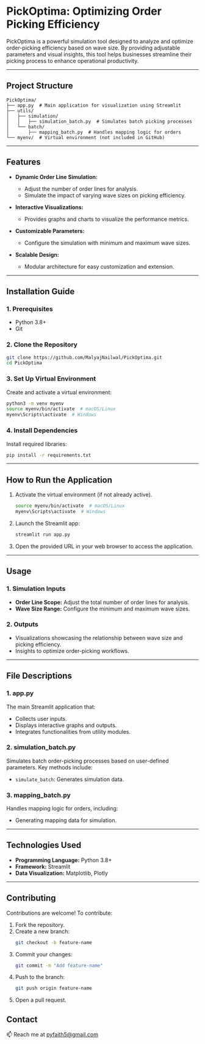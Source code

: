 # PickOptima: Optimizing Order Picking Efficiency

PickOptima is a powerful simulation tool designed to analyze and optimize order-picking efficiency based on wave size. By providing adjustable parameters and visual insights, this tool helps businesses streamline their picking process to enhance operational productivity.

---

## Project Structure

```
PickOptima/
├── app.py  # Main application for visualization using Streamlit
├── utils/
│   ├── simulation/
│   │   ├── simulation_batch.py  # Simulates batch picking processes
│   └── batch/
│       ├── mapping_batch.py  # Handles mapping logic for orders
└── myenv/  # Virtual environment (not included in GitHub)
```

---

## Features

- **Dynamic Order Line Simulation:** 
  - Adjust the number of order lines for analysis.
  - Simulate the impact of varying wave sizes on picking efficiency.

- **Interactive Visualizations:**
  - Provides graphs and charts to visualize the performance metrics.

- **Customizable Parameters:**
  - Configure the simulation with minimum and maximum wave sizes.

- **Scalable Design:**
  - Modular architecture for easy customization and extension.

---

## Installation Guide

### 1. Prerequisites

- Python 3.8+
- Git

### 2. Clone the Repository

```bash
git clone https://github.com/MalyajNailwal/PickOptima.git
cd PickOptima
```

### 3. Set Up Virtual Environment

Create and activate a virtual environment:
```bash
python3 -m venv myenv
source myenv/bin/activate  # macOS/Linux
myenv\Scripts\activate  # Windows
```

### 4. Install Dependencies

Install required libraries:
```bash
pip install -r requirements.txt
```

---

## How to Run the Application

1. Activate the virtual environment (if not already active).
   ```bash
   source myenv/bin/activate  # macOS/Linux
   myenv\Scripts\activate  # Windows
   ```

2. Launch the Streamlit app:
   ```bash
   streamlit run app.py
   ```

3. Open the provided URL in your web browser to access the application.

---

## Usage

### **1. Simulation Inputs**
- **Order Line Scope:** Adjust the total number of order lines for analysis.
- **Wave Size Range:** Configure the minimum and maximum wave sizes.

### **2. Outputs**
- Visualizations showcasing the relationship between wave size and picking efficiency.
- Insights to optimize order-picking workflows.

---

## File Descriptions

### 1. **app.py**
The main Streamlit application that:
- Collects user inputs.
- Displays interactive graphs and outputs.
- Integrates functionalities from utility modules.

### 2. **simulation_batch.py**
Simulates batch order-picking processes based on user-defined parameters. Key methods include:
- `simulate_batch`: Generates simulation data.

### 3. **mapping_batch.py**
Handles mapping logic for orders, including:
- Generating mapping data for simulation.

---

## Technologies Used

- **Programming Language:** Python 3.8+
- **Framework:** Streamlit
- **Data Visualization:** Matplotlib, Plotly

---

## Contributing

Contributions are welcome! To contribute:
1. Fork the repository.
2. Create a new branch:
   ```bash
   git checkout -b feature-name
   ```
3. Commit your changes:
   ```bash
   git commit -m "Add feature-name"
   ```
4. Push to the branch:
   ```bash
   git push origin feature-name
   ```
5. Open a pull request.


## Contact

📫 Reach me at pyfaith5@gmail.com 
